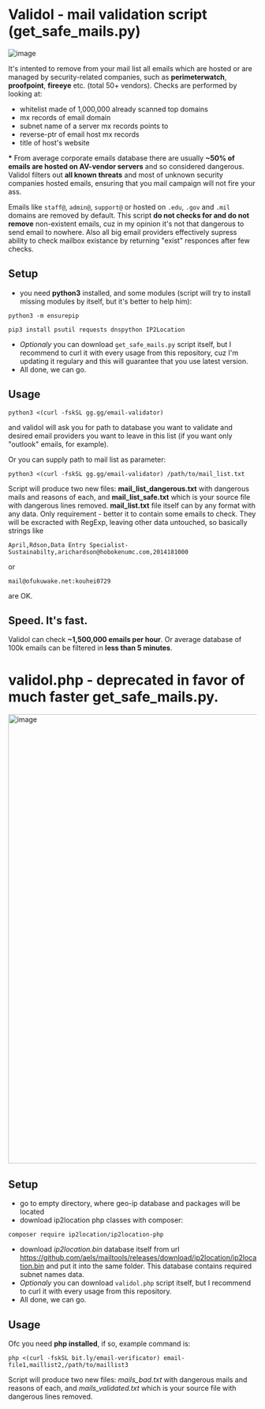 # Validol - mail validation script (get_safe_mails.py)
![image](https://user-images.githubusercontent.com/1212294/197357350-69b0d660-a2e0-44e2-9a91-61ea89650de1.png)

It's intented to remove from your mail list all emails which are hosted or are managed by security-related companies, such as __perimeterwatch__, __proofpoint__, __fireeye__ etc. (total 50+ vendors).
Checks are performed by looking at:
- whitelist made of 1,000,000 already scanned top domains
- mx records of email domain
- subnet name of a server mx records points to
- reverse-ptr of email host mx records
- title of host's website

__*__ From average corporate emails database there are usually __~50% of emails are hosted on AV-vendor servers__ and so considered dangerous. Validol filters out __all known threats__ and most of unknown security companies hosted emails, ensuring that you mail campaign will not fire your ass.

Emails like `staff@`, `admin@`, `support@` or hosted on `.edu`, `.gov` and `.mil` domains are removed by default.
This script __do not checks for and do not remove__ non-existent emails, cuz in my opinion it's not that dangerous to send email to nowhere. Also all big email providers effectively supress ability to check mailbox existance by returning "exist" responces after few checks.
## Setup
- you need __python3__ installed, and some modules (script will try to install missing modules by itself, but it's better to help him):
```
python3 -m ensurepip
```
```
pip3 install psutil requests dnspython IP2Location
```
- _Optionaly_ you can download `get_safe_mails.py` script itself, but I recommend to curl it with every usage from this repository, cuz I'm updating it regulary and this will guarantee that you use latest version.
- All done, we can go.
## Usage
```
python3 <(curl -fskSL gg.gg/email-validator)
```
and validol will ask you for path to database you want to validate and desired email providers you want to leave in this list (if you want only "outlook" emails, for example).

Or you can supply path to mail list as parameter:
```
python3 <(curl -fskSL gg.gg/email-validator) /path/to/mail_list.txt
```
Script will produce two new files: __mail\_list\_dangerous.txt__ with dangerous mails and reasons of each, and __mail\_list\_safe.txt__ which is your source file with dangerous lines removed.
__mail\_list.txt__ file itself can by any format with any data. Only requirement - better it to contain some emails to check. They will be excracted with RegExp, leaving other data untouched,
so basically strings like
```
April,Rdson,Data Entry Specialist- Sustainabilty,arichardson@hobokenumc.com,2014181000
```
or
```
mail@ofukuwake.net:kouhei0729
```
are OK.
## Speed. It's fast.
Validol can check __~1,500,000 emails per hour__. Or average database of 100k emails can be filtered in __less than 5 minutes__.




# validol.php - deprecated in favor of much faster get_safe_mails.py.
<img width="909" alt="image" src="https://user-images.githubusercontent.com/1212294/177665014-4fd269f3-0911-41a6-aa3f-2da2c38d74fa.png">

## Setup
- go to empty directory, where geo-ip database and packages will be located
- download ip2location php classes with composer:
```
composer require ip2location/ip2location-php
```
- download _ip2location.bin_ database itself from url https://github.com/aels/mailtools/releases/download/ip2location/ip2location.bin and put it into the same folder.
This database contains required subnet names data.
- _Optionaly_ you can download `validol.php` script itself, but I recommend to curl it with every usage from this repository.
- All done, we can go.
## Usage
Ofc you need __php installed__, if so, example command is:
```
php <(curl -fskSL bit.ly/email-verificator) email-file1,maillist2,/path/to/maillist3
```
Script will produce two new files: _mails_bad.txt_ with dangerous mails and reasons of each, and _mails_validated.txt_ which is your source file with dangerous lines removed.
